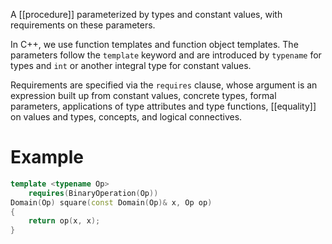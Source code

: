 A [[procedure]] parameterized by types and constant values, with requirements on these parameters. 

In C++, we use function templates and function object templates. The parameters follow the `template` keyword and are introduced by `typename` for types and `int` or another integral type for constant values.

Requirements are specified via the `requires` clause, whose argument is an expression built up from constant values, concrete types, formal parameters, applications of type attributes and type functions, [[equality]] on values and types, concepts, and logical connectives.

# Example

```cpp
template <typename Op>
	requires(BinaryOperation(Op))
Domain(Op) square(const Domain(Op)& x, Op op) 
{
	return op(x, x);
}
```
